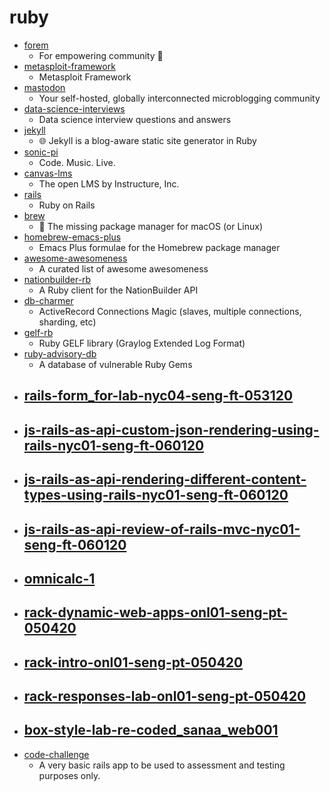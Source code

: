 # ruby
- [forem](https://github.com/forem/forem)
  - For empowering community 🌱
- [metasploit-framework](https://github.com/rapid7/metasploit-framework)
  - Metasploit Framework
- [mastodon](https://github.com/tootsuite/mastodon)
  - Your self-hosted, globally interconnected microblogging community
- [data-science-interviews](https://github.com/alexeygrigorev/data-science-interviews)
  - Data science interview questions and answers
- [jekyll](https://github.com/jekyll/jekyll)
  - 🌐 Jekyll is a blog-aware static site generator in Ruby
- [sonic-pi](https://github.com/sonic-pi-net/sonic-pi)
  - Code. Music. Live.
- [canvas-lms](https://github.com/instructure/canvas-lms)
  - The open LMS by Instructure, Inc.
- [rails](https://github.com/rails/rails)
  - Ruby on Rails
- [brew](https://github.com/Homebrew/brew)
  - 🍺 The missing package manager for macOS (or Linux)
- [homebrew-emacs-plus](https://github.com/d12frosted/homebrew-emacs-plus)
  - Emacs Plus formulae for the Homebrew package manager
- [awesome-awesomeness](https://github.com/bayandin/awesome-awesomeness)
  - A curated list of awesome awesomeness
- [nationbuilder-rb](https://github.com/nationbuilder/nationbuilder-rb)
  - A Ruby client for the NationBuilder API
- [db-charmer](https://github.com/kovyrin/db-charmer)
  - ActiveRecord Connections Magic (slaves, multiple connections, sharding, etc)
- [gelf-rb](https://github.com/graylog-labs/gelf-rb)
  - Ruby GELF library (Graylog Extended Log Format)
- [ruby-advisory-db](https://github.com/rubysec/ruby-advisory-db)
  - A database of vulnerable Ruby Gems
- [rails-form_for-lab-nyc04-seng-ft-053120](https://github.com/learn-co-students/rails-form_for-lab-nyc04-seng-ft-053120)
  - 
- [js-rails-as-api-custom-json-rendering-using-rails-nyc01-seng-ft-060120](https://github.com/learn-co-students/js-rails-as-api-custom-json-rendering-using-rails-nyc01-seng-ft-060120)
  - 
- [js-rails-as-api-rendering-different-content-types-using-rails-nyc01-seng-ft-060120](https://github.com/learn-co-students/js-rails-as-api-rendering-different-content-types-using-rails-nyc01-seng-ft-060120)
  - 
- [js-rails-as-api-review-of-rails-mvc-nyc01-seng-ft-060120](https://github.com/learn-co-students/js-rails-as-api-review-of-rails-mvc-nyc01-seng-ft-060120)
  - 
- [omnicalc-1](https://github.com/appdev-projects/omnicalc-1)
  - 
- [rack-dynamic-web-apps-onl01-seng-pt-050420](https://github.com/learn-co-students/rack-dynamic-web-apps-onl01-seng-pt-050420)
  - 
- [rack-intro-onl01-seng-pt-050420](https://github.com/learn-co-students/rack-intro-onl01-seng-pt-050420)
  - 
- [rack-responses-lab-onl01-seng-pt-050420](https://github.com/learn-co-students/rack-responses-lab-onl01-seng-pt-050420)
  - 
- [box-style-lab-re-coded_sanaa_web001](https://github.com/learn-co-students/box-style-lab-re-coded_sanaa_web001)
  - 
- [code-challenge](https://github.com/main-street/code-challenge)
  - A very basic rails app to be used to assessment and testing purposes only.
